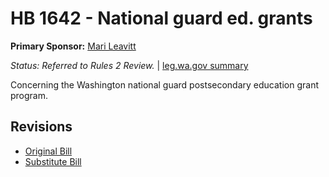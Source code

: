 # HB 1642 - National guard ed. grants
**Primary Sponsor:** [Mari Leavitt](/person/leg/leavitt_ma.md)

*Status: Referred to Rules 2 Review.* | [leg.wa.gov summary](https://app.leg.wa.gov/billsummary?BillNumber=1642&Year=2021)

Concerning the Washington national guard postsecondary education grant program.

## Revisions
* [Original Bill](1/)
* [Substitute Bill](S/)